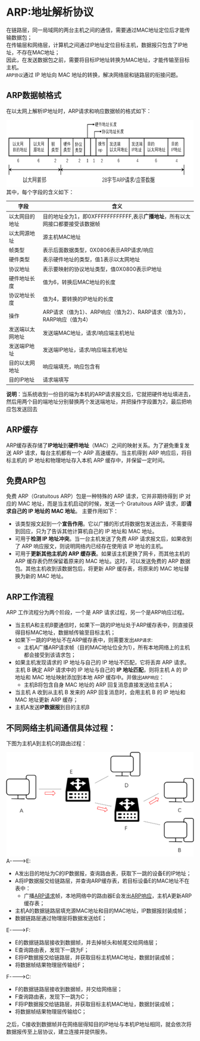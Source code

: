 # ARP:地址解析协议  
在链路层，同一局域网的两台主机之间的通信，需要通过MAC地址定位后才能传输数据包；  
在传输层和网络层，计算机之间通过IP地址定位目标主机，数据报只包含了IP地址，不存在MAC地址；  
因此，在发送数据包之前，需要将目标IP地址转换为MAC地址，才能传输至目标主机。  
`ARP协议`通过 IP 地址向 MAC 地址的转换，解决网络层和链路层的衔接问题。

## ARP数据帧格式
在以太网上解析IP地址时，ARP请求和响应<span id="ARP数据帧格式"></span>数据帧的格式如下：  
<div align=left><img width="750" height="180" src="./images/以太网ARP数据帧格式.png"/></div>   
其中，每个字段的含义如下： 
 
|字段|含义|
|-|-|
|以太网目的地址|目的地址全为1，即0XFFFFFFFFFFFF,表示**广播地址**，所有以太网接口都要接受该数据帧|
|以太网源地址|源主机MAC地址|
|帧类型|表示后面数据类型，0X0806表示ARP请求/响应|
|硬件类型|表示硬件地址的类型，值1表示以太网地址|
|协议地址|表示要映射的协议地址类型，值0X0800表示IP地址|
|硬件地址长度|值为6，转换后MAC地址的长度|
|协议地址长度|值为4，要转换的IP地址的长度|
|操作|ARP请求（值为1）、ARP响应（值为2）、RARP请求（值为3），RARP响应（值为4）|
|发送端以太网地址|发送端MAC地址，请求/响应端主机地址|
|发送端IP地址|发送端IP地址，请求/响应端主机地址|
|目的以太网地址|响应端填充，响应包含有|
|目的IP地址|请求端填写|  

**说明**：当系统收到一份目的端为本机的ARP请求报文后，它就把硬件地址填进去，然后用两个目的端地址分别替换两个发送端地址，并把操作字段置为2，最后把响应包发送回去

## ARP缓存
ARP缓存表存储了**IP地址**到**硬件地址**（MAC）之间的映射关系。为了避免重复发送 ARP 请求，每台主机都有一个 ARP 高速缓存。当主机得到 ARP 响应后，将目标主机的 IP 地址和物理地址存入本机 ARP 缓存中，并保留一定时间。

## 免费ARP包
免费 ARP（Gratuitous ARP）包是一种特殊的 ARP 请求，它并非期待得到 IP 对应的 MAC 地址，而是当主机启动的时候，发送一个 Gratuitous ARP 请求，即**请求自己的 IP 地址的 MAC 地址**。
主要作用如下：  
- 该类型报文起到一个**宣告作用**。它以广播的形式将数据包发送出去，不需要得到回应，只为了告诉其他计算机自己的 IP 地址和 MAC 地址。
- 可用于**检测 IP 地址冲突**。当一台主机发送了免费 ARP 请求报文后，如果收到了 ARP 响应报文，则说明网络内已经存在使用该 IP 地址的主机。
- 可用于**更新其他主机的 ARP 缓存表**。如果该主机更换了网卡，而其他主机的 ARP 缓存表仍然保留着原来的 MAC 地址。这时，可以发送免费的 ARP 数据包。其他主机收到该数据包后，将更新 ARP 缓存表，将原来的 MAC 地址替换为新的 MAC 地址。


## ARP工作流程
ARP 工作流程分为两个阶段，一个是 ARP 请求过程，另一个是ARP响应过程。 
- 当主机A和主机B要通信时，如果下一跳的IP地址处于ARP缓存表中，则直接获得目标MAC地址，数据帧传输至目标主机；
- 如果下一跳的IP地址不在ARP缓存表中，则需要发出<span id="ARP请求"></span>`ARP请求`:  
  - 主机A广播ARP请求帧（目的MAC地址位全为1），所有本地网络上的主机都会接受到该请求包；
- 如果主机发现请求的 IP 地址与自己的 IP 地址不匹配，它将丢弃 ARP 请求。主机 B 确定 ARP 请求中的 IP 地址与自己的 **IP 地址匹配**，则将主机 A 的 IP 地址和 MAC 地址映射添加到本地 ARP 缓存中。并做出<span id="ARP响应"></span>`ARP响应`：  
  -  主机B将包含自身 MAC 地址的 ARP 回复消息直接发送给主机A；
- 当主机 A 收到从主机 B 发来的 ARP 回复消息时，会用主机 B 的 IP 地址和 MAC 地址更新 ARP 缓存；
- 主机A发送**IP数据报**到目的主机B 
 
## 不同网络主机间通信具体过程：
下图为主机A到主机C的路由过程：  
<div align=left><img width="550" height="280" src="./images/数据路由过程.png"/></div>  
 A---->E: 
 
- A发出目的地址为C的IP数据报，查询路由表，获取下一跳的设备E的IP地址；
- A将IP数据报交给链路层，并查询ARP缓存表，若目标设备E的MAC地址不在表中：    
  - 广播[ARP请求](#myjump)帧，本地网络中的路由器E会发出[ARP响应](#myjump)，主机A更新ARP缓存表；
- 主机A的数据链路层填充源MAC地址和目的MAC地址，IP数据报封装成帧；
- 数据链路层通过物理层将数据发送给E；

 E---->F:
 
- E的数据链路层接收到数据帧，并去掉帧头和帧尾交给网络层；
- E查询路由表，发现下一跳为F；
- E将IP数据报交给链路层，并获取目标主机MAC地址，数据封装成帧；
- 将数据帧结果物理层传输给F；

 F---->C:

- F的数据链路层接收到数据帧，并交给网络层；
- F查询路由表，发现下一跳为C；
- F将IP数据报交给链路层，并获取目标主机MAC地址，数据封装成帧；
- 将数据帧结果物理层传输给C；

之后，C接收到数据帧并在网络层得知目的IP地址与本机IP地址相同，就会依次将数据报传至上层协议，建立连接并提供服务。



